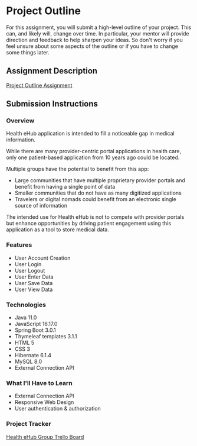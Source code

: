 # Project Outline
For this assignment, you will submit a high-level outline of your project. This can, and likely will, change over time. In particular, your mentor will provide direction and feedback to help sharpen your ideas. So don't worry if you feel unsure about some aspects of the outline or if you have to change some things later.

## Assignment Description
[Project Outline Assignment](https://education.launchcode.org/liftoff/modules/assignments/project-outline)

## Submission Instructions

### Overview
Health eHub application is intended to fill a noticeable gap in medical information. 

While there are many provider-centric portal applications in health care, only one patient-based application from 10 years ago could be located. 

Multiple groups have the potential to benefit from this app:
- Large communities that have multiple proprietary provider portals and benefit from having a single point of data
- Smaller communities that do not have as many digitized applications
- Travelers or digital nomads could benefit from an electronic single source of information

The intended use for Health eHub is not to compete with provider portals but enhance opportunities by driving patient engagement using this application as a tool to store medical data.
### Features
* User Account Creation
* User Login
* User Logout
* User Enter Data
* User Save Data
* User View Data
### Technologies
* Java 11.0
* JavaScript 16.17.0
* Spring Boot 3.0.1
* Thymeleaf templates 3.1.1
* HTML 5
* CSS 3
* Hibernate 6.1.4
* MySQL 8.0
* External Connection API
### What I'll Have to Learn
* External Connection API
* Responsive Web Design
* User authentication & authorization
### Project Tracker
[Health eHub Group Trello Board](https://trello.com/b/fjtRsSmY/liftoff)

